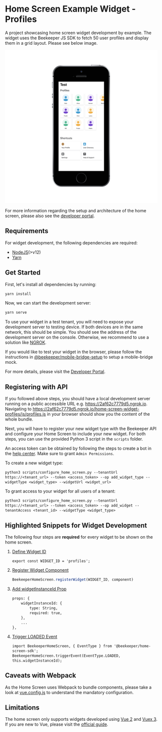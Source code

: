 # Home Screen Example Widget - Profiles

A project showcasing home screen widget development by example. The widget uses the Beekeeper JS SDK to fetch 50 user profiles and display them in a grid layout. Please see below image.

![Profiles Widget in App](docs/assets/profiles_widget.png)

For more information regarding the setup and architecture of the home screen, please also see the [developer portal](https://developers.beekeeper.io/v2/welcome/home-screen). 

## Requirements

For widget development, the following dependencies are required:

* [NodeJS](http://nodejs.org/)(>v12)
* [Yarn](https://yarnpkg.com/)

## Get Started 

First, let's install all dependencies by running: 

```sh
yarn install
```

Now, we can start the development server: 

```sh
yarn serve
```

To use your widget in a test tenant, you will need to expose your development server to testing device. If both devices are in the same network, this should be simple. You should see the address of the development server on the console. Otherwise, we recommend to use a solution like [NGROK](https://ngrok.com/).

If you would like to test your widget in the browser, please follow the instructions in [@beekeeper/mobile-bridge-setup](https://www.npmjs.com/package/@beekeeper/mobile-bridge-setup) to setup a mobile-bridge mock.

For more details, please visit the [Developer Portal](https://developers.beekeeper.io/v2/welcome/home-screen#2-widget-development).

## Registering with API

If you followed above steps, you should have a local development server running on a public accessible URL e.g. https://2af62c7779d5.ngrok.io. Navigating to https://2af62c7779d5.ngrok.io/home-screen-widget-profiles/js/profiles.js in your browser should show you the content of the whole bundle.

Next, you will have to register your new widget type with the Beekeeper API and configure your Home Screen to include your new widget. For both steps, you can use the provided Python 3 script in the ``scripts`` folder. 

An access token can be obtained by following the steps to create a bot in the [help center](https://adminhelp.beekeeper.io/hc/en-us/articles/360002574420-Creating-Bots). Make sure to grant ``Admin Permissions``.

To create a new widget type:

```shell
python3 scripts/configure_home_screen.py --tenantUrl https://<tenant_url> --token <access_token> --op add_widget_type --widgetType <widget_type> --widgetUrl <widget_url>
```

To grant access to your widget for all users of a tenant: 

```shell
python3 scripts/configure_home_screen.py --tenantUrl https://<tenant_url> --token <access_token> --op add_widget --tenantAccess <tenant_id> --widgetType <widget_type>
```

## Highlighted Snippets for Widget Development

The following four steps are **required** for every widget to be shown on the home screen.
 
1. [Define Widget ID](src/components/Widget.vue#L19)
    ```javascript:title=home-screen-widget/profiles/src/components/Widget.vue
    export const WIDGET_ID = 'profiles';
    ```
2. [Register Widget Component](src/main.js#L9)
    ```javascript:title=home-screen-widget/profiles/src/main.js
    BeekeeperHomeScreen.registerWidget(WIDGET_ID, component)
    ```
3. [Add widgetInstanceId Prop](src/components/Widget.vue#L38)
    ```javascript:title=home-screen-widget/profiles/src/components/Widget.vue
    props: {
        widgetInstanceId: {
            type: String,
            required: true,
        },
        ...
    },
    ```
4. [Trigger LOADED Event](src/components/Widget.vue#L71)
    ```javascript:title=home-screen-widget/profiles/src/components/Widget.vue
    import BeekeeperHomeScreen, { EventType } from '@beekeeper/home-screen-sdk';
    BeekeeperHomeScreen.triggerEvent(EventType.LOADED, this.widgetInstanceId);
    ```

## Caveats with Webpack

As the Home Screen uses Webpack to bundle components, please take a look at [vue.config.js](./vue.config.js) to understand the mandatory configuration.

## Limitations

The home screen only supports widgets developed using [Vue 2](https://vuejs.org/) and [Vuex 3](https://vuex.vuejs.org/). 
If you are new to Vue, please visit the [official guide](https://vuejs.org/v2/guide/).
